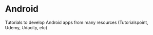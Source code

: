 # Android
Tutorials to develop Android apps from many resources (Tutorialspoint, Udemy, Udacity, etc)